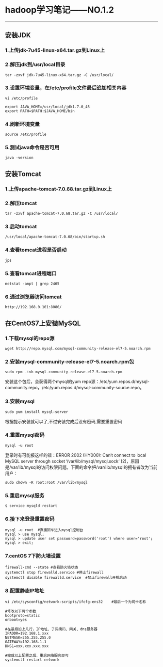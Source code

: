 ﻿# hadoop学习笔记——NO.1.2
----------
## 安装JDK
### 1.上传jdk-7u45-linux-x64.tar.gz到Linux上
### 2.解压jdk到/usr/local目录
```
tar -zxvf jdk-7u45-linux-x64.tar.gz -C /usr/local/
```
### 3.设置环境变量，在/etc/profile文件最后追加相关内容
```
vi /etc/profile
```
```
export JAVA_HOME=/usr/local/jdk1.7.0_45
export PATH=$PATH:$JAVA_HOME/bin
```
### 4.刷新环境变量
```
source /etc/profile
```
### 5.测试java命令是否可用
```
java -version
```
## 安装Tomcat
### 1.上传apache-tomcat-7.0.68.tar.gz到Linux上
### 2.解压tomcat
```
tar -zxvf apache-tomcat-7.0.68.tar.gz -C /usr/local/
```
### 3.启动tomcat
```
/usr/local/apache-tomcat-7.0.68/bin/startup.sh
```
### 4.查看tomcat进程是否启动
```
jps
```
### 5.查看tomcat进程端口
```
netstat -anpt | grep 2465
```
### 6.通过浏览器访问tomcat
```
http://192.168.0.101:8080/
```
## 在CentOS7上安装MySQL
### 1.下载mysql的repo源
```
wget http://repo.mysql.com/mysql-community-release-el7-5.noarch.rpm
```
### 2.安装mysql-community-release-el7-5.noarch.rpm包
```
sudo rpm -ivh mysql-community-release-el7-5.noarch.rpm
```
安装这个包后，会获得两个mysql的yum repo源：/etc/yum.repos.d/mysql-community.repo，/etc/yum.repos.d/mysql-community-source.repo。

### 3.安装mysql
```
sudo yum install mysql-server
```
根据提示安装就可以了,不过安装完成后没有密码,需要重置密码

### 4.重置mysql密码
```
mysql -u root
```
登录时有可能报这样的错：ERROR 2002 (HY000): Can‘t connect to local MySQL server through socket ‘/var/lib/mysql/mysql.sock‘ (2)，原因是/var/lib/mysql的访问权限问题。下面的命令把/var/lib/mysql的拥有者改为当前用户：
```
sudo chown -R root:root /var/lib/mysql
```
### 5.重启mysql服务
```
$ service mysqld restart
```
### 6.接下来登录重置密码
```
mysql -u root  #直接回车进入mysql控制台
mysql > use mysql;
mysql > update user set password=password('root') where user='root';
mysql > exit;
```

### 7.centOS 7下防火墙设置

```
firewall-cmd --state #查看防火墙状态
systemctl stop firewalld.service #停止firewall
systemctl disable firewalld.service  #禁止firewall开机启动
```

### 8.配置静态IP地址

```
vi /etc/sysconfig/network-scripts/ifcfg-ens32    #最后一个为网卡名称

#修改以下两个参数
bootproto=static
onboot=yes

#在最后加上几行，IP地址、子网掩码、网关、dns服务器
IPADDR=192.168.1.xxx
NETMASK=255.255.255.0
GATEWAY=192.168.1.1
DNS1=xxx.xxx.xxx.xxx

#完成以上配置之后，重启网络服务即可
systemctl restart network
```

